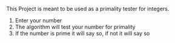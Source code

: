 This Project is meant to be used as a primality tester for integers.

1. Enter your number
2. The algorithm will test your number for primality
3. If the number is prime it will say so, if not it will say so

